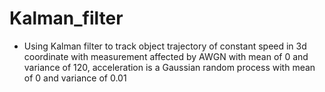 # Kalman_filter

- Using Kalman filter to track object trajectory of constant speed in 3d coordinate with measurement affected by AWGN with mean of 0 and variance of 120, acceleration is a Gaussian random process with mean of 0 and variance of 0.01
